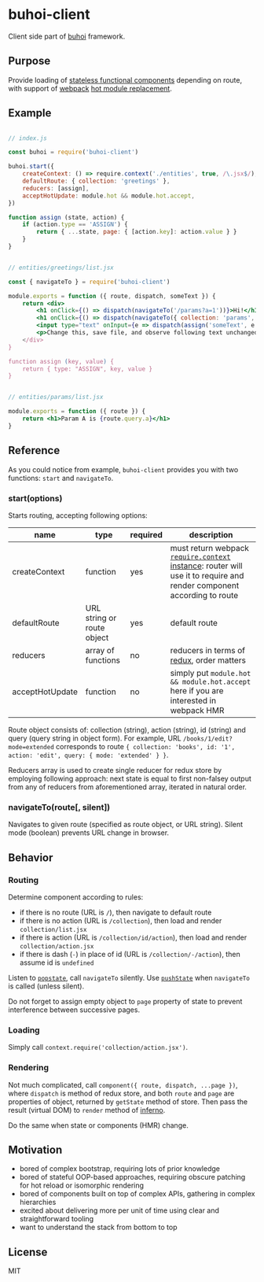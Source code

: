 # buhoi-client

Client side part of [buhoi](https://github.com/titarenko/buhoi) framework.

## Purpose

Provide loading of [stateless functional components](http://frontendinsights.com/stateless-functional-components/) depending on route, with support of [webpack](https://webpack.js.org/) [hot module replacement](https://webpack.js.org/concepts/hot-module-replacement/).

## Example

```js

// index.js

const buhoi = require('buhoi-client')

buhoi.start({
	createContext: () => require.context('./entities', true, /\.jsx$/),
	defaultRoute: { collection: 'greetings' },
	reducers: [assign],
	acceptHotUpdate: module.hot && module.hot.accept,
})

function assign (state, action) {
	if (action.type == 'ASSIGN') {
		return { ...state, page: { [action.key]: action.value } }
	}
}
```

```jsx

// entities/greetings/list.jsx

const { navigateTo } = require('buhoi-client')

module.exports = function ({ route, dispatch, someText }) {
	return <div>
		<h1 onClick={() => dispatch(navigateTo('/params?a=1'))}>Hi!</h1>
		<h1 onClick={() => dispatch(navigateTo({ collection: 'params', query: { a: 2 }))}>Hola!</h1>
		<input type="text" onInput={e => dispatch(assign('someText', e.target.value))} value={someText} />
		<p>Change this, save file, and observe following text unchanged: {someText}</p>
	</div>
}

function assign (key, value) {
	return { type: "ASSIGN", key, value }
}
```

```jsx

// entities/params/list.jsx

module.exports = function ({ route }) {
	return <h1>Param A is {route.query.a}</h1>
}
```

## Reference

As you could notice from example, `buhoi-client` provides you with two functions: `start` and `navigateTo`.

### start(options)

Starts routing, accepting following options:

| name | type | required | description |
| --- | --- | --- | --- |
| createContext | function | yes | must return webpack [`require.context` instance](https://webpack.js.org/guides/dependency-management/#require-context): router will use it to require and render component according to route |
| defaultRoute | URL string or route object | yes | default route |
| reducers | array of functions | no | reducers in terms of [redux](http://redux.js.org/docs/introduction/CoreConcepts.html), order matters |
| acceptHotUpdate | function | no | simply put `module.hot && module.hot.accept` here if you are interested in webpack HMR |

Route object consists of: collection (string), action (string), id (string) and query (query string in object form). For example, URL `/books/1/edit?mode=extended` corresponds to route `{ collection: 'books', id: '1', action: 'edit', query: { mode: 'extended' } }`.

Reducers array is used to create single reducer for redux store by employing following approach: next state is equal to first non-falsey output from any of reducers from aforementioned array, iterated in natural order. 

### navigateTo(route[, silent])

Navigates to given route (specified as route object, or URL string). Silent mode (boolean) prevents URL change in browser.

## Behavior

### Routing

Determine component according to rules:

- if there is no route (URL is `/`), then navigate to default route
- if there is no action (URL is `/collection`), then load and render `collection/list.jsx`
- if there is action (URL is `/collection/id/action`), then load and render `collection/action.jsx`
- if there is dash (`-`) in place of id (URL is `/collection/-/action`), then assume id is `undefined`

Listen to [`popstate`](https://developer.mozilla.org/en-US/docs/Web/Events/popstate), call `navigateTo` silently.
Use [`pushState`](https://developer.mozilla.org/en-US/docs/Web/API/History_API#The_pushState()_method) when `navigateTo` is called (unless silent).

Do not forget to assign empty object to `page` property of state to prevent interference between successive pages.

### Loading

Simply call `context.require('collection/action.jsx')`.

### Rendering

Not much complicated, call `component({ route, dispatch, ...page })`, where `dispatch` is method of redux store, and both `route` and `page` are properties of object, returned by `getState` method of store. Then pass the result (virtual DOM) to `render` method of [inferno](https://github.com/infernojs/inferno).

Do the same when state or components (HMR) change.

## Motivation

- bored of complex bootstrap, requiring lots of prior knowledge
- bored of stateful OOP-based approaches, requiring obscure patching for hot reload or isomorphic rendering
- bored of components built on top of complex APIs, gathering in complex hierarchies
- excited about delivering more per unit of time using clear and straightforward tooling
- want to understand the stack from bottom to top

## License

MIT